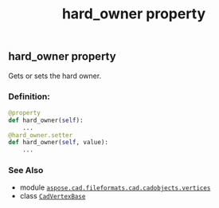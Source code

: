 ﻿---
title: hard_owner property
second_title: Aspose.CAD for Python via .NET API References
description: 
type: docs
weight: 220
url: /python-net/aspose.cad.fileformats.cad.cadobjects.vertices/cadvertexbase/hard_owner/
is_root: false
---

## hard_owner property


Gets or sets the hard owner.
### Definition:
```python
@property
def hard_owner(self):
    ...
@hard_owner.setter
def hard_owner(self, value):
    ...
```

### See Also
* module [`aspose.cad.fileformats.cad.cadobjects.vertices`](../../)
* class [`CadVertexBase`](/cad/python-net/aspose.cad.fileformats.cad.cadobjects.vertices/cadvertexbase)
